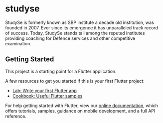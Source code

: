 # studyse

StudySe is formerly known as SBP institute a decade old institution, was founded in 2007. Ever since its emergence it has unparalleled track record of success. Today, StudySe stands tall among the reputed institutes providing coaching for Defence services and other competitive examination.

## Getting Started

This project is a starting point for a Flutter application.

A few resources to get you started if this is your first Flutter project:

- [Lab: Write your first Flutter app](https://flutter.dev/docs/get-started/codelab)
- [Cookbook: Useful Flutter samples](https://flutter.dev/docs/cookbook)

For help getting started with Flutter, view our
[online documentation](https://flutter.dev/docs), which offers tutorials,
samples, guidance on mobile development, and a full API reference.
